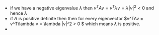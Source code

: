 - if we have a negative eigenvalue $\lambda$ then $v^TAv = v^T\lambda v = \lambda |v|^2 < 0$ and hence $\lambda$
- if $A$ is positive definite then then for every eigenvector $v^TAv = v^T\lambda v = \lambda |v|^2 > 0 $ which means $\lambda$ is positive.
-